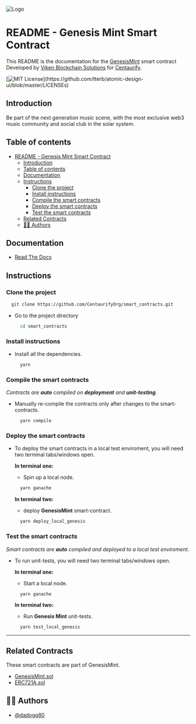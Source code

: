 ![Logo](https://www.centaurify.com/_next/image?url=%2Fimg%2Flogo%2Fcentaurify-logo.svg&w=1920&q=75)  


# README - Genesis Mint Smart Contract

This README is the documentation for the [GenesisMint](GenesisMint.sol) smart contract Developed by [Viken Blockchain Solutions](https://www.vikenblockchain.com) for [Centaurify](https://www.centaurify.com).


[![MIT License](https://img.shields.io/apm/l/atomic-design-ui.svg?)](https://github.com/tterb/atomic-design-ui/blob/master/LICENSEs)


## Introduction

Be part of the next generation music scene, with the most exclusive web3 music community and social club in the solar system.

## Table of contents

- [README - Genesis Mint Smart Contract](#readme---genesis-mint-smart-contract)
  - [Introduction](#introduction)
  - [Table of contents](#table-of-contents)
  - [Documentation](#documentation)
  - [Instructions](#instructions)
    - [Clone the project](#clone-the-project)
    - [Install instructions](#install-instructions)
    - [Compile the smart contracts](#compile-the-smart-contracts)
    - [Deploy the smart contracts](#deploy-the-smart-contracts)
    - [Test the smart contracts](#test-the-smart-contracts)
  - [Related Contracts](#related-contracts)
  - [🧑‍⚖️ Authors](#️-authors)


## Documentation

- [Read The Docs](GenesisMint/ReadTheDocs_Genesis_Mint.md#read-the-docs---genesis-mint "Genesis Mint README")


## Instructions


### Clone the project

  ```bash
    git clone https://github.com/CentaurifyOrg/smart_contracts.git
  ```

- Go to the project directory

  ```bash
    cd smart_contracts
  ```


### Install instructions

- Install all the dependencies.  
  
  ```bash
    yarn
  ```  

### Compile the smart contracts

*Contracts are **auto** compiled on **deployment** and **unit-testing**.*  

- Manually re-compile the contracts only after changes to the smart-contracts.  

  ```bash
    yarn compile
  ```  


### Deploy the smart contracts

- To deploy the smart contracts in a local test enviroment, you will need two terminal tabs/windows open. 

  **In terminal one:**  

  - Spin up a local node.  
  
  ```bash
    yarn ganache
  ```

  **In terminal two:**  

  - deploy **GenesisMint** smart-contract.  
  
  ```bash
    yarn deploy_local_genesis
  ```


### Test the smart contracts

*Smart contracts are **auto** compiled and deployed to a local test enviroment.*   

- To run unit-tests, you will need two terminal tabs/windows open.

  **In terminal one:**
  - Start a local node.
 
  ```bash
    yarn ganache
  ```
  
  **In terminal two:**
  - Run **Genesis Mint** unit-tests.  
  
  ```bash
    yarn test_local_genesis
  ```

_______________________________________


## Related Contracts

These smart contracts are part of GenesisMint.

- [GenesisMint.sol](https://github.com/CentaurifyOrg/smart_contracts/blob/main/contracts/NFT/GenesisMint/GenesisMint.sol "Main NFT Smart-contract")
- [ERC721A.sol](https://github.com/CentaurifyOrg/smart_contracts/blob/main/contracts/NFT/GenesisMint/ERC721A.sol)


## 🧑‍⚖️ Authors

- [@dadogg80](https://www.github.com/dadogg80)


